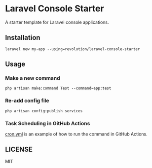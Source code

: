 # Laravel Console Starter

A starter template for Laravel console applications.

## Installation
```shell
laravel new my-app --using=revolution/laravel-console-starter
```

## Usage

### Make a new command
```shell
php artisan make:command Test --command=app:test
```

### Re-add config file

```shell
php artisan config:publish services
```

### Task Scheduling in GitHub Actions

[cron.yml](./.github/workflows/cron.yml) is an example of how to run the command in GitHub Actions.

## LICENSE
MIT  
